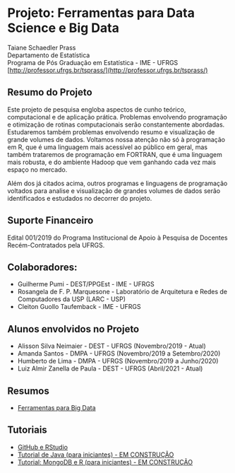 # Projeto: Ferramentas para Data Science e Big Data

Taiane Schaedler Prass<br>
Departamento de Estatística<br>
Programa de Pós Graduação em Estatística - IME - UFRGS<br>
[http://professor.ufrgs.br/tsprass/](http://professor.ufrgs.br/tsprass/)

## Resumo do Projeto

Este projeto de pesquisa engloba aspectos de cunho teórico, computacional e de aplicação prática. Problemas envolvendo programação e otimização de rotinas computacionais serão constantemente abordadas. Estudaremos também problemas envolvendo resumo e visualização de grande volumes de dados. Voltamos nossa atenção não só à programação em R, que é uma linguagem mais acessível ao público em geral, mas também trataremos de programação em FORTRAN, que é uma linguagem mais robusta, e do ambiente Hadoop que vem ganhando cada vez mais espaço no mercado. 

Além dos já citados acima, outros programas e linguagens de programação voltados para analise e visualização de grandes volumes de dados serão identificados e estudados no decorrer do projeto.

## Suporte Financeiro

Edital 001/2019 do Programa Institucional de Apoio à Pesquisa de Docentes Recém-Contratados pela UFRGS.

## Colaboradores:

* Guilherme Pumi - DEST/PPGEst - IME - UFRGS
* Rosangela de F. P. Marquesone - Laboratório de Arquitetura e Redes de Computadores da USP (LARC - USP)
* ‪Cleiton Guollo Taufemback - IME - UFRGS


## Alunos envolvidos no Projeto

* Alisson Silva Neimaier - DEST - UFRGS (Novembro/2019 - Atual)
* Amanda Santos - DMPA - UFRGS (Novembro/2019 a Setembro/2020)
* Humberto de Lima - DMPA - UFRGS (Novembro/2019 a Junho/2020)
* Luiz Almir Zanella de Paula - DEST - UFRGS (Abril/2021 - Atual)


## Resumos

* [Ferramentas para Big Data](https://tsprass.github.io/DataScienceTools/Ferramentas) 


## Tutoriais

* [GitHub e RStudio](https://resources.github.com/whitepapers/github-and-rstudio/)
* [Tutorial de Java (para iniciantes) - EM CONSTRUÇÃO](https://tsprass.github.io/DataScienceTools/Java/LearningJava) 
* [Tutorial: MongoDB e R (para iniciantes) - EM CONSTRUÇÃO](https://tsprass.github.io/DataScienceTools/MongoDB/MongoDB_R) 

